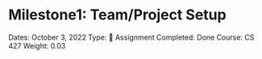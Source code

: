 # Milestone1: Team/Project Setup

Dates: October 3, 2022
Type: 📌 Assignment
Completed: Done
Course: CS 427
Weight: 0.03